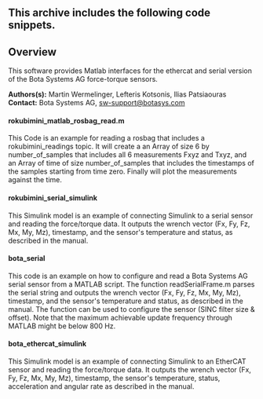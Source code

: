 ## This archive includes the following code snippets. ##

## Overview ##

This software provides Matlab interfaces for the ethercat and serial version of the Bota Systems AG force-torque sensors.

**Authors(s):** Martin Wermelinger, Lefteris Kotsonis, Ilias Patsiaouras
**Contact:** Bota Systems AG, sw-support@botasys.com

#### rokubimini_matlab_rosbag_read.m ####

This Code is an example for reading a rosbag that includes a
rokubimini_readings topic. It will create a an Array of size
6 by number_of_samples that includes all 6 measurements Fxyz
and Txyz, and an Array of time of size number_of_samples that includes
the timestamps of the samples starting from time zero.
Finally will plot the measurements against the time.

#### rokubimini_serial_simulink ####

This Simulink model is an example of connecting Simulink to a serial sensor and reading the force/torque data. It outputs the wrench vector (Fx, Fy, Fz, Mx, My, Mz), timestamp, and the sensor's temperature and status, as described in the manual.

#### bota_serial ####

This code is an example on how to configure and read a Bota Systems AG serial sensor from a MATLAB script. The function readSerialFrame.m parses the serial string and outputs the wrench vector (Fx, Fy, Fz, Mx, My, Mz), timestamp, and the sensor's temperature and status, as described in the manual. The function can be used to configure the sensor (SINC filter size & offset). Note that the maximum achievable update frequency through MATLAB might be below 800 Hz.

#### bota_ethercat_simulink ####

This Simulink model is an example of connecting Simulink to an EtherCAT sensor and reading the force/torque data. It outputs the wrench vector (Fx, Fy, Fz, Mx, My, Mz), timestamp, the sensor's temperature, status, acceleration and angular rate as described in the manual.